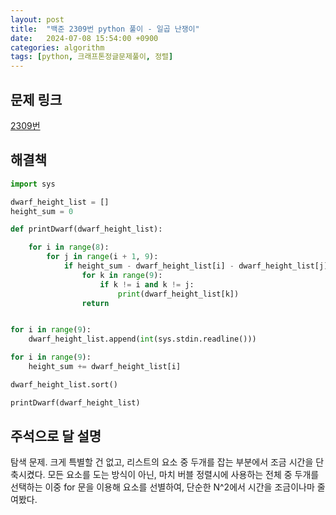 ```yaml
---
layout: post
title:  "백준 2309번 python 풀이 - 일곱 난쟁이"
date:   2024-07-08 15:54:00 +0900
categories: algorithm
tags: [python, 크래프톤정글문제풀이, 정렬]
---
```


## 문제 링크
[2309번](https://www.acmicpc.net/problem/2309)

## 해결책
```python
import sys

dwarf_height_list = []
height_sum = 0

def printDwarf(dwarf_height_list):

    for i in range(8):
        for j in range(i + 1, 9):
            if height_sum - dwarf_height_list[i] - dwarf_height_list[j] == 100:
                for k in range(9):
                    if k != i and k != j:
                        print(dwarf_height_list[k])
                return


for i in range(9):
    dwarf_height_list.append(int(sys.stdin.readline()))

for i in range(9):
    height_sum += dwarf_height_list[i]

dwarf_height_list.sort()

printDwarf(dwarf_height_list)
```

## 주석으로 달 설명

탐색 문제.
크게 특별할 건 없고, 리스트의 요소 중 두개를 잡는 부분에서 조금 시간을 단축시켰다.
모든 요소를 도는 방식이 아닌, 마치 버블 정렬시에 사용하는 전체 중 두개를 선택하는 이중 for 문을 이용해 요소를 선별하여, 단순한 N^2에서 시간을 조금이나마 줄여봤다.
